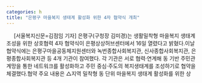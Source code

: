 ```yaml
---
categories: h
title: "은평구 마을복지 생태계 활성화 위한 4자 협약식 개최"
---
```

&nbsp;&nbsp;&nbsp;&nbsp; [서울복지신문=김점임 기자] 은평구(구청장 김미경)는 생활밀착형 마을복지 생태계 조성을 위한 상호협력 4자 협약식이 은평상상허브센터에서 16일 열렸다고 밝혔다.이날 협약식에는 은평구마을공동체지원센터와 녹번종합사회복지관, 신사종합사회복지관, 은평종합사회복지관 등 4개 기관이 참여했다. 각 기관은 서로 협력·연계해 동 기반 주민관계망을 통한 네트워크를 활성화하고 주민 중심·주도의 복지생태계를 조성하기로 협약을 체결했다.협약 주요 내용은 △지역 밀착형 동 단위 마을복지 생태계 활성화를 위한 상